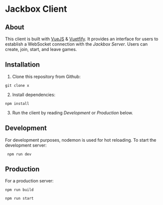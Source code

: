 # Jackbox Client

## About

This client is built with [VueJS]() & [Vuetfify](). It provides an interface for users to establish a WebSocket connection with the *Jackbox Server*. Users can create, join, start, and leave games.

## Installation

1) Clone this repository from Github:

```git clone x```

2) Install dependencies:

```npm install```

3) Run the client by reading *Development* or *Production* below.

## Development

For development purposes, nodemon is used for hot reloading. To start the development server:

``` npm run dev```

## Production

For a production server:

```npm run build```

```npm run start```